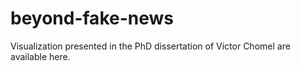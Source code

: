 # beyond-fake-news
Visualization presented in the PhD dissertation of Victor Chomel are available here.
